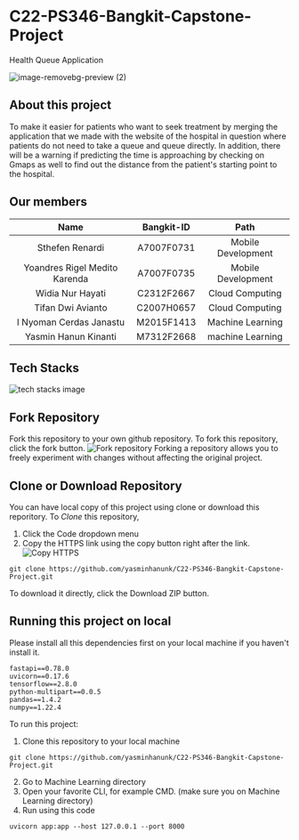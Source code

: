 # C22-PS346-Bangkit-Capstone-Project

Health Queue Application

![image-removebg-preview (2)](https://user-images.githubusercontent.com/88268217/173233110-e4fe1987-c55f-44f9-a352-67ec06a288a3.png)


## About this project
To make it easier for patients who want to seek treatment by merging the application that we made with the website of the hospital in question where patients do not need to take a queue and queue directly. In addition, there will be a warning if predicting the time is approaching by checking on Gmaps as well to find out the distance from the patient's starting point to the hospital.

## Our members

|             Name              | Bangkit-ID |       Path         |
|             :---:             |    :---:   |       :---:        |
| Sthefen Renardi               | A7007F0731 | Mobile Development |
| Yoandres Rigel Medito Karenda | A7007F0735 | Mobile Development |
| Widia Nur Hayati              | C2312F2667 | Cloud Computing    |
| Tifan Dwi Avianto             | C2007H0657 | Cloud Computing    |
| I Nyoman Cerdas Janastu       | M2015F1413 | Machine Learning   |
| Yasmin Hanun Kinanti          | M7312F2668 | machine Learning   |


## Tech Stacks
![tech stacks image](https://user-images.githubusercontent.com/96274018/173220782-f3306aec-89a7-4bf7-8fd7-32697643d87b.png)

## Fork Repository
Fork this repository to your own github repository. To fork this repository, click the fork button.
![Fork repository](https://user-images.githubusercontent.com/96274018/173221528-415a3921-fe31-44b9-985b-642e37a2abb0.png)
Forking a repository allows you to freely experiment with changes without affecting the original project.

## Clone or Download Repository
You can have local copy of this project using clone or download this reporitory.
To *Clone* this repository, 
1. Click the Code dropdown menu
2. Copy the HTTPS link using the copy button right after the link.
![Copy HTTPS](https://user-images.githubusercontent.com/96274018/173221313-b6a21986-95af-4a1e-a0b5-8ca1e4e087e6.png)
```
git clone https://github.com/yasminhanunk/C22-PS346-Bangkit-Capstone-Project.git
```

To download it directly, click the Download ZIP button.

## Running this project on local
Please install all this dependencies first on your local machine if you haven't install it.
```text
fastapi==0.78.0
uvicorn==0.17.6
tensorflow==2.8.0
python-multipart==0.0.5
pandas==1.4.2
numpy==1.22.4
```

To run this project:
1. Clone this repository to your local machine
```
git clone https://github.com/yasminhanunk/C22-PS346-Bangkit-Capstone-Project.git
```
2. Go to Machine Learning directory
3. Open your favorite CLI, for example CMD. (make sure you on Machine Learning directory)
4. Run using this code
```
uvicorn app:app --host 127.0.0.1 --port 8000
```
